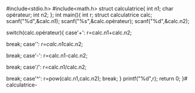 #include<stdio.h>
#include<math.h>
struct calculatrice{
int n1;
char opérateur;
int n2;
};
int main(){
int r;
struct calculatrice calc;
scanf("%d",&calc.n1);
scanf("%s",&calc.opérateur);
scanf("%d",&calc.n2);

switch(calc.opérateur){
case'+':
r=calc.n1+calc.n2;

break;
case'*':
r=calc.n1*calc.n2;

break;
case'-':
r=calc.n1-calc.n2;

break;
case'/':
r=calc.n1/calc.n2;

break;
case'^':
r=pow(calc.n1,calc.n2);
break;
}
printf("%d",r);
return 0;
}# calculatrice-
